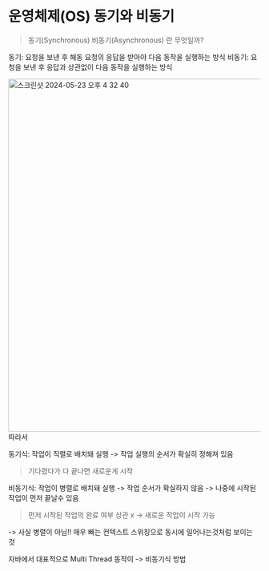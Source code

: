 # 운영체제(OS) 동기와 비동기
> 동기(Synchronous) 비동기(Asynchronous) 란 무엇일까?

동기: 요청을 보낸 후 해동 요청의 응답을 받아야 다음 동작을 실행하는 방식
비동기: 요청을 보낸 후 응답과 상관없이 다음 동작을 실행하는 방식

<img width="706" alt="스크린샷 2024-05-23 오후 4 32 40" src="https://github.com/5dotseven/cs-basic-study/assets/144773042/bb2445be-70fc-4fc4-8a9f-55a7a1a44913">
따라서

동기식: 작업이 직렬로 배치돼 실행 -> 작업 실행의 순서가 확실히 정해져 있음
> 기다렸다가 다 끝나면 새로운게 시작

비동기식: 작업이 병렬로 배치돼 실행 -> 작업 순서가 확실하지 않음 -> 나중에 시작된 작업이 먼저 끝날수 있음
> 먼저 시작된 작업의 완료 여부 상관 x -> 새로운 작업이 시작 가능

-> 사실 병렬이 아님!! 매우 빠는 컨텍스트 스위칭으로 동시에 일어나는것처럼 보이는 것

자바에서 대표적으로 Multi Thread 동작이 -> 비동기식 방법
